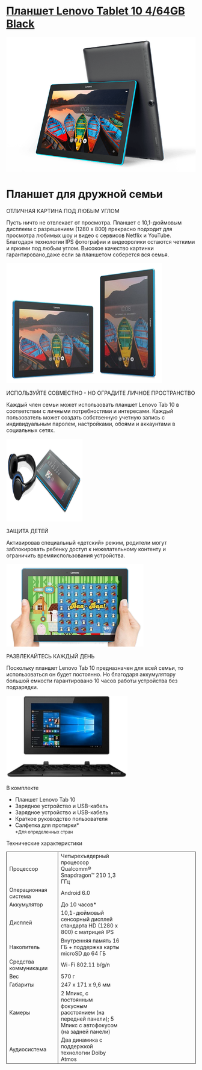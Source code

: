 <!DOCTYPE HTML">
<html>
 <head>
<link rel="stylesheet" href="style1.css">
 		<meta name="description" content="Страница товара с веб-магазина">
  		<meta http-equiv="Content-Type" content="text/html; charset=utf-8">
  			<title>Інтернет-магазин</title>
 </head>
<!--Задание стилей для списка в форме меню (верхняя панель)-->
<h1><a href="https://www.lenovo.com/ru/ru/tablets/android-tablets/tab-series/Lenovo-Tab-10/p/ZZITZTATB7F">Планшет Lenovo Tablet 10 4/64GB Black</a></h1>
    <div align="center"><img src="images/im2.png" alt="Изображение ноутбука-трансформера"></div>
</div>
<h1>Планшет для дружной семьи</h1>
<div class="blok">
    <div class="prav_blok">
        <p class="text_zaglavie">ОТЛИЧНАЯ КАРТИНА ПОД ЛЮБЫМ УГЛОМ</p>
        <p class="text_ob">Пусть ничто не отвлекает от просмотра. Планшет с 10,1-дюймовым дисплеем с разрешением (1280 x 800) прекрасно подходит для просмотра любимых шоу и видео с сервисов Netflix и YouTube. Благодаря технологии IPS фотографии и видеоролики остаются четкими и яркими под любым углом. Высокое качество картинки гарантировано,даже если за планшетом соберется вся семья.</p>
    </div>
    <img height="320" src="images/im3.png">
</div> 
<div class="blok">
    <div class="liv_blok">
        <p class="text_zaglavie">ИСПОЛЬЗУЙТЕ СОВМЕСТНО - НО ОГРАДИТЕ ЛИЧНОЕ ПРОСТРАНСТВО</p>
        <p class="text_ob">Каждый член семьи может использовать планшет Lenovo Tab 10 в соответствии с личными потребностями и интересами. Каждый пользователь может создать собственную учетную запись с индивидуальным паролем, настройками, обоями и аккаунтами в социальных сетях.</p>
    </div>
    <img height="220" width="40%" src="images/im4.png">
</div>
<div class="blok">
    <div class="prav_blok"> 
        <p class="text_zaglavie">ЗАЩИТА ДЕТЕЙ</p>
        <p class="text_ob">Активировав специальный «детский» режим, родители могут заблокировать ребенку доступ к нежелательному контенту и ограничить времяиспользования устройства.</p>
    </div>
    <img height="220" src="images/im5.png">
</div>
<div class="blok">
    <div class="liv_blok">
        <p class="text_zaglavie">РАЗВЛЕКАЙТЕСЬ КАЖДЫЙ ДЕНЬ</p>
        <p class="text_ob">Поскольку планшет Lenovo Tab 10 предназначен для всей семьи, то использоваться он будет постоянно. Но благодаря аккумулятору большой емкости гарантировано 10 часов работы устройства без подзарядки.</p>
    </div>
    <img height="220" src="images/im6.png">
</div>
<!--Список--> 
<div class="blok">
    <p>В комплекте</p>
    <ul >
    <li class="komplekt">Планшет Lenovo Tab 10</li>
    <li class="komplekt">Зарядное устройство и USB-кабель</li>
    <li class="komplekt">Зарядное устройство и USB-кабель</li>
    <li class="komplekt">Краткое руководство пользователя</li>
    <li class="komplekt">Салфетка для протирки* <br/><small>*Для определенных стран</small></li>
    </ul>
</div>
<div>
<!--Таблица--> 
<p>Технические характеристики</p>
<table  class="tabl"  align="center" width="90%" cellpadding="25" cellspacing="0" border="0" rules="groups">
<colgroup width="250">
    <colgroup width="350">
   <col span="2">
   <col span="3">
</colgroup>
<tr>
    <td bordercolor=black; width="250"> Процессор</td>
    <td class="tabl_right">Четырехъядерный процессор Qualcomm® Snapdragon™ 210 1,3 ГГц</td>
   </tr>
<tr>
    <td>Операционная система</td>
    <td class="tabl_right">Android 6.0</td>
</tr>
<tr>
    <td>Аккумулятор</td>
    <td class="tabl_right">До 10 часов*</td>
</tr>
<tr>
    <td>Дисплей</td>
    <td class="tabl_right">10,1-дюймовый сенсорный дисплей стандарта HD (1280 x 800) с матрицей IPS</td>
</tr>
<tr>
    <td>Накопитель</td>
    <td class="tabl_right">Внутренняя память 16 ГБ + поддержка карты microSD до 64 ГБ</td>
</tr>
<tr>
    <td>Средства коммуникации</td>
    <td class="tabl_right">Wi-Fi 802.11 b/g/n</td>
</tr>
<tr>
    <td>Вес</td>
    <td class="tabl_right">570 г</td>
</tr>
<tr>
    <td>Габариты</td>
    <td class="tabl_right">247 x 171 x 9,6 мм</td>
</tr>
<tr>
    <td>Камеры</td>
    <td class="tabl_right">2 Мпикс, с постоянным фокусным расстоянием (на передней панели); 5 Мпикс с автофокусом (на задней панели)</td>
</tr>
<tr>
    <td>Аудиосистема</td>
    <td class="tabl_right">Два динамика с поддержкой технологии Dolby Atmos</td>
</tr>
</table>
</div>
</body>
</html>
